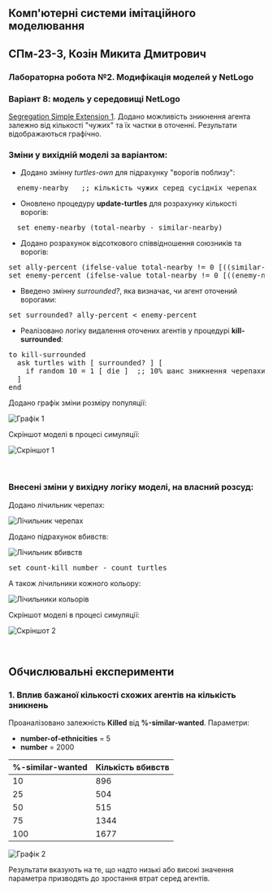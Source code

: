 
## Комп'ютерні системи імітаційного моделювання
## СПм-23-3, **Козін Микита Дмитрович**
### Лабораторна робота №2. Модифікація моделей у NetLogo

### Варіант 8: модель у середовищі NetLogo
[Segregation Simple Extension 1](http://www.netlogoweb.org/launch#http://www.netlogoweb.org/assets/modelslib/IABM%20Textbook/chapter%203/Segregation%20Extensions/Segregation%20Simple%20Extension%201.nlogo). Додано можливість зникнення агента залежно від кількості "чужих" та їх частки в оточенні. Результати відображаються графічно.

### Зміни у вихідній моделі за варіантом:
- Додано змінну *turtles-own* для підрахунку "ворогів поблизу":
<pre>
  enemy-nearby   ;; кількість чужих серед сусідніх черепах
</pre>

- Оновлено процедуру **update-turtles** для розрахунку кількості ворогів:
<pre>
  set enemy-nearby (total-nearby - similar-nearby)
</pre>

- Додано розрахунок відсоткового співвідношення союзників та ворогів:
<pre>
set ally-percent (ifelse-value total-nearby != 0 [((similar-nearby / total-nearby) * 100)] [0])
set enemy-percent (ifelse-value total-nearby != 0 [((enemy-nearby / total-nearby) * 100)] [0])
</pre>

- Введено змінну *surrounded?*, яка визначає, чи агент оточений ворогами:
<pre>
set surrounded? ally-percent < enemy-percent
</pre>

- Реалізовано логіку видалення оточених агентів у процедурі **kill-surrounded**:
<pre>
to kill-surrounded
  ask turtles with [ surrounded? ] [
    if random 10 = 1 [ die ]  ;; 10% шанс зникнення черепахи
  ]
end
</pre>

Додано графік зміни розміру популяції:

![Графік 1](Графік1.png)

Скріншот моделі в процесі симуляції:

![Скріншот 1](Скріншот1.png)

<br>

### Внесені зміни у вихідну логіку моделі, на власний розсуд:
Додано лічильник черепах:

![Лічильник черепах](Лічильник_черепах.png)

Додано підрахунок вбивств:

![Лічильник вбивств](Лічильник_вбивств.png)
<pre>
set count-kill number - count turtles
</pre>

А також лічильники кожного кольору:

![Лічильники кольорів](Лічильники_кольорів.png)

Скріншот моделі в процесі симуляції:

![Скріншот 2](Скріншот2.png)

<br>

## Обчислювальні експерименти
### 1. Вплив бажаної кількості схожих агентів на кількість зникнень
Проаналізовано залежність **Killed** від **%-similar-wanted**. Параметри:
- **number-of-ethnicities** = 5
- **number** = 2000

<table>
<thead>
<tr><th>%-similar-wanted</th><th>Кількість вбивств</th></tr>
</thead>
<tbody>
<tr><td>10</td><td>896</td></tr>
<tr><td>25</td><td>504</td></tr>
<tr><td>50</td><td>515</td></tr>
<tr><td>75</td><td>1344</td></tr>
<tr><td>100</td><td>1677</td></tr>
</tbody>
</table>

![Графік 2](Графік2.png)

Результати вказують на те, що надто низькі або високі значення параметра призводять до зростання втрат серед агентів.
